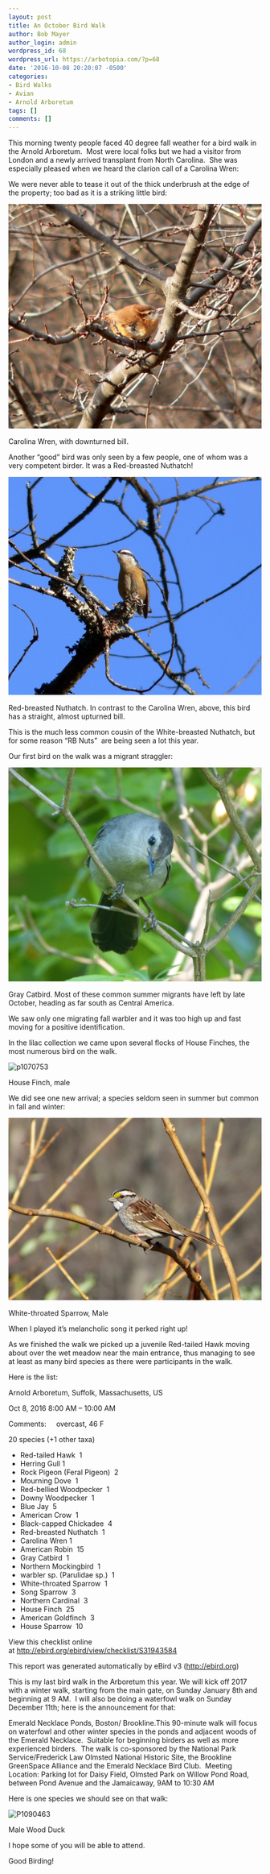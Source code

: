```yaml
---
layout: post
title: An October Bird Walk
author: Bob Mayer
author_login: admin
wordpress_id: 68
wordpress_url: https://arbotopia.com/?p=68
date: '2016-10-08 20:20:07 -0500'
categories:
- Bird Walks
- Avian
- Arnold Arboretum
tags: []
comments: []
---
```


<p>This morning twenty people faced 40 degree&nbsp;fall weather for a bird walk in the Arnold Arboretum. &nbsp;Most were local folks but we had a visitor from London and a newly arrived transplant&nbsp;from North Carolina. &nbsp;She was especially pleased when we heard the clarion call of a Carolina Wren:</p>


<p>We were never able to tease it out of the thick underbrush at the edge of the property; too bad as it&nbsp;is a striking little bird:</p>


<p><!-- wp:image {"id":1321} --></p>
 <img src="/images/2016/10/P1060458.jpg" alt="p1060458" class="wp-image-1321"/>


<p>Carolina Wren, with downturned bill.</p>


<p>Another &ldquo;good&rdquo; bird was only seen by a few people, one of whom was a very competent birder. It was a Red-breasted Nuthatch!</p>


<p><!-- wp:image {"id":405} --></p>
 <img src="/images/2013/04/P1060706.jpg" alt="P1060706" class="wp-image-405"/>


<p>Red-breasted Nuthatch. In contrast to the Carolina Wren, above, this bird has a straight, almost upturned bill.</p>


<p>This is the much less common cousin of the White-breasted Nuthatch, but for some reason &ldquo;RB Nuts&rdquo; &nbsp;are being seen a lot this year.</p>


<p>Our first bird on the walk was a migrant straggler:</p>


<p><!-- wp:image {"id":1322} --></p>
 <img src="/images/2016/10/P1130390.jpg" alt="p1130390" class="wp-image-1322"/>


<p>Gray Catbird. Most of these common summer migrants have left by late October, heading as far south as Central America.</p>


<p>We saw only one migrating fall warbler and it was too high up and fast moving for a positive identification.</p>


<p>In the lilac collection we came upon several flocks of House Finches, the most numerous&nbsp;bird on the walk.</p>


<p><!-- wp:image {"id":1324} --></p>
 <img src="/images/2016/10/P1070753.jpg" alt="p1070753" class="wp-image-1324"/>


<p>House Finch, male</p>


<p>We did see one new&nbsp;arrival; a species seldom seen&nbsp;in summer but common in fall and winter:</p>


<p><!-- wp:image {"id":1232} --></p>
 <img src="/images/2016/04/P1110340.jpg" alt="P1110340" class="wp-image-1232"/>


<p>White-throated Sparrow, Male</p>


<p>When I played it&rsquo;s melancholic song it perked right up!</p>


<p>As we finished the walk we picked up a juvenile Red-tailed Hawk moving about over the wet meadow near the main entrance, thus managing to see at least as many bird species as there were participants in the walk.</p>


<p>Here is the list:</p>


<p>Arnold Arboretum, Suffolk, Massachusetts, US</p>


<p>Oct 8, 2016 8:00 AM &ndash; 10:00 AM</p>


<p>Comments: &nbsp;&nbsp;&nbsp;&nbsp;overcast, 46 F</p>


<p>20 species (+1 other taxa)</p>


<p><!-- wp:list --></p>
<ul>
<li>Red-tailed Hawk &nbsp;1</li>
<li>Herring Gull 1</li>
<li>Rock Pigeon (Feral Pigeon) &nbsp;2</li>
<li>Mourning Dove &nbsp;1</li>
<li>Red-bellied Woodpecker &nbsp;1</li>
<li>Downy Woodpecker &nbsp;1</li>
<li>Blue Jay &nbsp;5</li>
<li>American Crow &nbsp;1</li>
<li>Black-capped Chickadee &nbsp;4</li>
<li>Red-breasted Nuthatch &nbsp;1</li>
<li>Carolina Wren 1</li>
<li>American Robin &nbsp;15</li>
<li>Gray Catbird &nbsp;1</li>
<li>Northern Mockingbird &nbsp;1</li>
<li>warbler sp. (Parulidae sp.) &nbsp;1</li>
<li>White-throated Sparrow &nbsp;1</li>
<li>Song Sparrow &nbsp;3</li>
<li>Northern Cardinal &nbsp;3</li>
<li>House Finch &nbsp;25</li>
<li>American Goldfinch &nbsp;3</li>
<li>House Sparrow &nbsp;10</li>
</ul>
<p><!-- /wp:list --></p>


<p>View this checklist online at&nbsp;<a href="http://ebird.org/ebird/view/checklist/S31943584">http://ebird.org/ebird/view/checklist/S31943584</a></p>


<p>This report was generated automatically by eBird v3 (<a href="http://ebird.org/">http://ebird.org</a>)</p>


<p>This is my last bird walk in the Arboretum this year. We will kick off 2017 with a winter walk, starting&nbsp;from the main gate, on Sunday January 8th and beginning at 9 AM. &nbsp;I will also be doing a waterfowl walk on Sunday December 11th; here is the announcement for&nbsp;that:</p>


<p>Emerald Necklace Ponds, Boston/ Brookline.This 90-minute walk will focus on waterfowl and other winter species in the ponds and adjacent woods of the Emerald Necklace.&nbsp; Suitable for beginning birders as well as more experienced birders.&nbsp; The walk is co-sponsored by the National Park Service/Frederick Law Olmsted National Historic Site, the Brookline GreenSpace Alliance and the Emerald Necklace Bird Club. &nbsp;Meeting Location: Parking lot for Daisy Field, Olmsted Park on Willow Pond Road, between Pond Avenue and the Jamaicaway, 9AM to 10:30 AM</p>


<p>Here is&nbsp;one species&nbsp;we should see on that walk:</p>


<p><!-- wp:image {"id":1216} --></p>
 <img src="/images/2016/04/P1090463.jpg" alt="P1090463" class="wp-image-1216"/>


<p>Male Wood Duck</p>


<p>I hope some of you will be able to attend.</p>


<p>Good Birding!</p>
